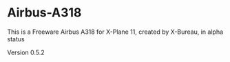 # Airbus-A318
This is a Freeware Airbus A318 for X-Plane 11, created by X-Bureau, in alpha status

Version 0.5.2